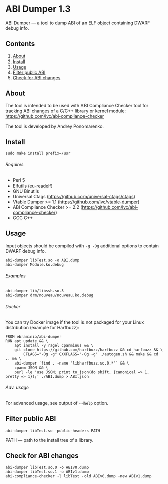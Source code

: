 ABI Dumper 1.3
==============

ABI Dumper — a tool to dump ABI of an ELF object containing DWARF debug info.

Contents
--------

1. [ About                 ](#about)
2. [ Install               ](#install)
3. [ Usage                 ](#usage)
4. [ Filter public ABI     ](#filter-public-abi)
5. [ Check for ABI changes ](#check-for-abi-changes)

About
-----

The tool is intended to be used with ABI Compliance Checker tool for tracking
ABI changes of a C/C++ library or kernel module: https://github.com/lvc/abi-compliance-checker

The tool is developed by Andrey Ponomarenko.

Install
-------

    sudo make install prefix=/usr

###### Requires

* Perl 5
* Elfutils (eu-readelf)
* GNU Binutils
* Universal Ctags (https://github.com/universal-ctags/ctags)
* Vtable Dumper >= 1.1 (https://github.com/lvc/vtable-dumper)
* ABI Compliance Checker >= 2.2 (https://github.com/lvc/abi-compliance-checker)
* GCC C++

Usage
-----

Input objects should be compiled with `-g -Og` additional options to contain DWARF debug info.

    abi-dumper libTest.so -o ABI.dump
    abi-dumper Module.ko.debug

###### Examples

    abi-dumper lib/libssh.so.3
    abi-dumper drm/nouveau/nouveau.ko.debug

###### Docker

You can try Docker image if the tool is not packaged for your Linux distribution (example for Harfbuzz):

    FROM ebraminio/abi-dumper
    RUN apt update && \
        apt install -y ragel cpanminus && \
        git clone https://github.com/harfbuzz/harfbuzz && cd harfbuzz && \
            CFLAGS="-Og -g" CXXFLAGS="-Og -g" ./autogen.sh && make && cd .. && \
        abi-dumper `find . -name 'libharfbuzz.so.0.*'` && \
        cpanm JSON && \
        perl -le 'use JSON; print to_json(do shift, {canonical => 1, pretty => 1});' ./ABI.dump > ABI.json

###### Adv. usage

  For advanced usage, see output of `--help` option.

Filter public ABI
-----------------

    abi-dumper libTest.so -public-headers PATH

PATH — path to the install tree of a library.

Check for ABI changes
---------------------

    abi-dumper libTest.so.0 -o ABIv0.dump
    abi-dumper libTest.so.1 -o ABIv1.dump
    abi-compliance-checker -l libTest -old ABIv0.dump -new ABIv1.dump
